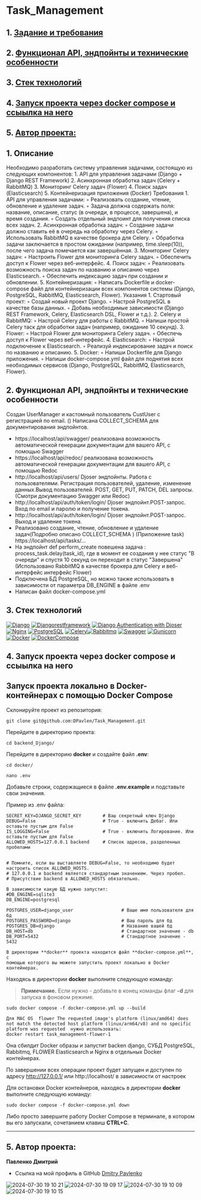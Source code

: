 # Task_Management
## 1. [Задание и требования](#1)
## 2. [Функционал API, эндпойнты и технические особенности](#2)
## 3. [Стек технологий](#3)
## 4. [Запуск проекта через docker compose и ссыылка на него](#4)
## 5. [Автор проекта:](#5)

## 1. Описание  <a id=1></a>

Необходимо разработать систему управления задачами, состоящую из следующих компонентов:
    1. API для управления задачами (Django + Django REST Framework)
    2. Асинхронная обработка задач (Celery + RabbitMQ)
    3. Мониторинг Celery задач (Flower)
    4. Поиск задач (Elasticsearch)
    5. Контейнеризация приложения (Docker)
Требования
    1. API для управления задачами:
        ◦ Реализовать создание, чтение, обновление и удаление задач.
        ◦ Задача должна содержать поля: название, описание, статус (в очереди, в процессе, завершена), и время создания.
        ◦ Создать отдельный эндпоинт для получения списка всех задач.
    2. Асинхронная обработка задач:
        ◦ Создание задачи должно ставить её в очередь на обработку через Celery.
        ◦ Использовать RabbitMQ в качестве брокера для Celery.
        ◦ Обработка задачи заключается в простом ожидании (например, time.sleep(10)), после чего задача помечается как завершённая.
    3. Мониторинг Celery задач:
        ◦ Настроить Flower для мониторинга Celery задач.
        ◦ Обеспечить доступ к Flower через веб-интерфейс.
    4. Поиск задач:
        ◦ Реализовать возможность поиска задач по названию и описанию через Elasticsearch.
        ◦ Обеспечить индексацию задач при создании и обновлении.
    5. Контейнеризация:
        ◦ Написать Dockerfile и docker-compose файл для контейнеризации всех компонентов системы (Django, PostgreSQL, RabbitMQ, Elasticsearch, Flower).
Указания
    1. Стартовый проект:
        ◦ Создай новый проект Django.
        ◦ Настрой PostgreSQL в качестве базы данных.
        ◦ Добавь необходимые зависимости (Django REST Framework, Celery, Elasticsearch DSL, Flower и т.д.).
    2. Celery и RabbitMQ:
        ◦ Настрой Celery для работы с RabbitMQ.
        ◦ Напиши простой Celery таск для обработки задач (например, ожидание 10 секунд).
    3. Flower:
        ◦ Настрой Flower для мониторинга Celery задач.
        ◦ Обеспечь доступ к Flower через веб-интерфейс.
    4. Elasticsearch:
        ◦ Настрой подключение к Elasticsearch.
        ◦ Реализуй индексирование задач и поиск по названию и описанию.
    5. Docker:
        ◦ Напиши Dockerfile для Django приложения.
        ◦ Напиши docker-compose.yml файл для поднятия всех необходимых сервисов (Django, PostgreSQL, RabbitMQ, Elasticsearch, Flower).

## 2. Функционал API, эндпойнты и технические особенности <a id=2></a>
Создан UserManager и кастомный пользователь CustUser с регистрацией по email. ()
Написана COLLECT_SCHEMA для документирования эндпойнтов.
- https://localhost/api/swagger/ реализована возможность автоматической генерации документации для вашего API, с помощью Swagger
- https://localhost/api/redoc/ реализована возможность автоматической генерации документации для вашего API, с помощью Redoc
- http://localhost/api/users/  Djoser эндпойнты. Работа с пользователями. Регистрация пользователей, удаление, изменение данных.Вывод пользователей. POST, GET, PUT, PATCH, DEL запросы.(Смотри документацию Swagger или Redoc)
- http://localhost/api/auth/token/login/ Djoser эндпойнт.POST-запрос. Вход по email и паролю и получение токена.
- http://localhost/api/auth/token/login/ Djoser эндпойнт.POST-запрос. Выход и удаление токена.
- Реализовано создание, чтение, обновление и удаление задач(Подробно описано COLLECT_SCHEMA ) (Приложение task)
  https://localhost/api/tasks/...
- На эндпойнт  def perform_create повешена задача : process_task.delay(task_id), где в момент ее создания у нее статус "В очереди"
  и спустя 10 секунд он переходит в статус "Завершена" (Использовано RabbitMQ в качестве брокера для Celery и веб-интерфейс интерфейс Flower)
- Подключена БД PostgreSQL, но можно также использовать в зависимости от параметра DB_ENGINE в файле .env
- Написан файл docker-compose.yml 


## 3. Стек технологий <a id=3></a>
[![Django](https://img.shields.io/badge/Django-4.2.1-6495ED)](https://www.djangoproject.com) [![Djangorestframework](https://img.shields.io/badge/djangorestframework-3.14.0-6495ED)](https://www.django-rest-framework.org/) [![Django Authentication with Djoser](https://img.shields.io/badge/Django_Authentication_with_Djoser-2.2.0-6495ED)](https://djoser.readthedocs.io/en/latest/getting_started.html) [![Nginx](https://img.shields.io/badge/Nginx-1.21.3-green)](https://nginx.org/ru/)  [![PostgreSQL](https://img.shields.io/badge/PostgreSQL-16-blue)](https://www.postgresql.org/) [![Celery](https://img.shields.io/badge/Celery-%205.2.7-blue?style=flat-square&logo=celery)](https://docs.celeryq.dev/en/stable/)[![Rabbitmq](https://www.rabbitmq.com/=redis)](https://www.rabbitmq.com/=redis) [![Swagger](https://img.shields.io/badge/Swagger-%201.21.7-blue?style=flat-square&logo=swagger)](https://swagger.io/) [![Gunicorn](https://img.shields.io/badge/Gunicorn-%2020.0.4-blue?style=flat-square&logo=gunicorn)](https://gunicorn.org/) [![Docker](https://img.shields.io/badge/Docker-%2024.0.5-blue?style=flat-square&logo=docker)](https://www.docker.com/) [![DockerCompose](https://img.shields.io/badge/Docker_Compose-%202.21.0-blue?style=flat-square&logo=docsdotrs)](https://docs.docker.com/compose/)




## 4. Запуск проекта через docker compose и ссыылка на него <a id=4></a>

## Запуск проекта локально в Docker-контейнерах с помощью Docker Compose

Склонируйте проект из репозитория:

```shell
git clone git@github.com:DPavlen/Task_Management.git
```


Перейдите в директорию проекта:

```shell
cd backend_Django/
```

Перейдите в директорию **docker** и создайте файл **.env**:

```shell
cd docker/
```

```shell
nano .env
```

Добавьте строки, содержащиеся в файле **.env.example** и подставьте 
свои значения.

Пример из .env файла:

```dotenv
SECRET_KEY=DJANGO_SECRET_KEY        # Ваш секретный ключ Django
DEBUG=False                         # True - включить Дебаг. Или оставьте пустым для False
IS_LOGGING=False                    # True - включить Логирование. Или оставьте пустым для False
ALLOWED_HOSTS=127.0.0.1 backend     # Список адресов, разделенных пробелами


# Помните, если вы выставляете DEBUG=False, то необходимо будет настроить список ALLOWED_HOSTS.
# 127.0.0.1 и backend является стандартным значением. Через пробел.
# Присутствие backend в ALLOWED_HOSTS обязательно.

В зависимости какую БД нужно запустит:
#DB_ENGINE=sqlite3
DB_ENGINE=postgresql

POSTGRES_USER=django_user                  # Ваше имя пользователя для бд
POSTGRES_PASSWORD=django                   # Ваш пароль для бд
POSTGRES_DB=django                         # Название вашей бд
DB_HOST=db                                 # Стандартное значение - db
DB_PORT=5432                               # Стандартное значение - 5432

```

```shell
В директории **docker** проекта находится файл **docker-compose.yml**, с 
помощью которого вы можете запустить проект локально в Docker контейнерах.
```

Находясь в директории **docker** выполните следующую команду:

> **Примечание.** Если нужно - добавьте в конец команды флаг **-d** для запуска
> в фоновом режиме.

```shell
sudo docker compose -f docker-compose.yml up --build
```
```shell
Для MAC OS  flower The requested image's platform (linux/amd64) does not match the detected host platform (linux/arm64/v8) and no specific platform was requested  нужно использовать:       
docker restart task_management-flower-1
```

Она сбилдит Docker образы и запустит backen django, СУБД PostgreSQL, Rabbitmq, FLOWER
Elasticsearch и Nginx в отдельных Docker контейнерах.

По завершении всех операции проект будет запущен и доступен по адресу
http://127.0.0.1/ или http://localhost/ в зависимости от настроек

Для остановки Docker контейнеров, находясь в директории **docker** выполните 
следующую команду:

```shell
sudo docker compose -f docker-compose.yml down
```

Либо просто завершите работу Docker Compose в терминале, в котором вы его
запускали, сочетанием клавиш **CTRL+C**.


***
 
## 5. Автор проекта: <a id=5></a> 

**Павленко Дмитрий**  
- Ссылка на мой профиль в GitHub [Dmitry Pavlenko](https://github.com/DPavlen)  

![2024-07-30 19 10 21](https://github.com/user-attachments/assets/7b85db16-7457-42b9-9e5c-6a0dc80a0261)
![2024-07-30 19 09 17](https://github.com/user-attachments/assets/c8597b5b-007b-49b5-a451-4f59d2f739c2)
![2024-07-30 19 10 09](https://github.com/user-attachments/assets/e68297f3-2742-41a1-ae17-13e6a649bbf9)
![2024-07-30 19 10 15](https://github.com/user-attachments/assets/98b13fb9-b198-40fc-841d-5d9a278d08d6)


